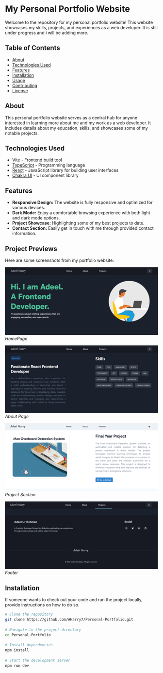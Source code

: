 # My Personal Portfolio Website

Welcome to the repository for my personal portfolio website! This website showcases my skills, projects, and experiences as a web developer. 
It is still under progress and i will be adding more. 

## Table of Contents

- [About](#about)
- [Technologies Used](#technologies-used)
- [Features](#features)
- [Installation](#installation)
- [Usage](#usage)
- [Contributing](#contributing)
- [License](#license)

## About

This personal portfolio website serves as a central hub for anyone interested in learning more about me and my work as a web developer. It includes details about my education, skills, and showcases some of my notable projects.

## Technologies Used

- [Vite](https://vitejs.dev/) - Frontend build tool
- [TypeScript](https://www.typescriptlang.org/) - Programming language
- [React](https://reactjs.org/) - JavaScript library for building user interfaces
- [Chakra UI](https://chakra-ui.com/) - UI component library

## Features

- **Responsive Design:** The website is fully responsive and optimized for various devices.
- **Dark Mode:** Enjoy a comfortable browsing experience with both light and dark mode options.
- **Project Showcase:** Highlighting some of my best projects to date.
- **Contact Section:** Easily get in touch with me through provided contact information.

## Project Previews

Here are some screenshots from my portfolio website:

![Homepage](src/assets/homepage.png)
*HomePage*

![About](src/assets/about.png)
*About Page*

![Project](src/assets/Project.png)
*Project Section*

![Footer](src/assets/footer.png)
*Footer*



## Installation

If someone wants to check out your code and run the project locally, provide instructions on how to do so.

```bash
# Clone the repository
git clone https://github.com/AHarry7/Personal-Portfolio.git

# Navigate to the project directory
cd Personal-Portfolio

# Install dependencies
npm install

# Start the development server
npm run dev   


